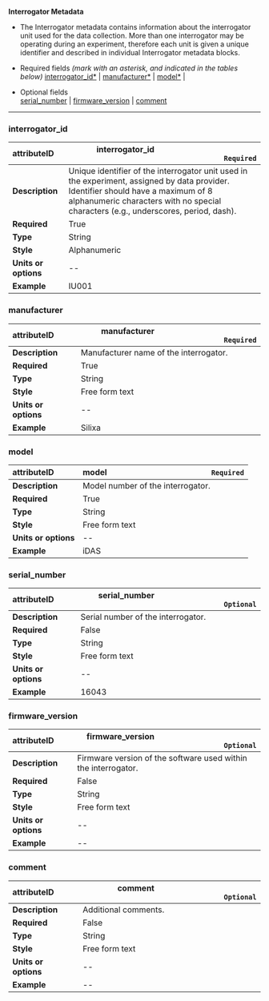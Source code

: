 **Interrogator Metadata**
* The Interrogator metadata contains information about the interrogator unit used for the data collection. More than one interrogator may be operating during an experiment, therefore each unit is given a unique identifier and described in individual Interrogator metadata blocks.

* Required fields *(mark with an asterisk, and indicated in the tables below)*
[interrogator_id*](#interrogator_id) |
[manufacturer*](#manufacturer) |
[model*](#model) |

* Optional fields\
[serial_number](#serial_number) |
[firmware_version](#firmware_version) |
[comment](#comment)

---

### interrogator_id
|attributeID              |<div align="right">interrogator_id <img width=200/> <code>Required</code> </div>|
|:------------------------|:----------------------------------------------------|
|**Description**         |Unique identifier of the interrogator unit used in the experiment, assigned by data provider. Identifier should have a maximum of 8 alphanumeric characters with no special characters (e.g., underscores, period, dash). |
|**Required**            |True|
|**Type**                |String|
|**Style**               |Alphanumeric|
|**Units or options**    | -- |
|**Example**             |IU001|

### manufacturer
|attributeID              |<div align="right">manufacturer <img width=200/> <code>Required</code> </div>|
|:------------------------|:----------------------------------------------------|
|**Description**         |Manufacturer name of the interrogator. |
|**Required**            |True|
|**Type**                |String|
|**Style**               |Free form text|
|**Units or options**    | -- |
|**Example**             |Silixa|

### model
|attributeID              |<div align="right">model <img width=200/> <code>Required</code> </div>|
|:------------------------|:----------------------------------------------------|
|**Description**         |Model number of the interrogator. |
|**Required**            |True|
|**Type**                |String|
|**Style**               |Free form text|
|**Units or options**    | -- |
|**Example**             |iDAS|

### serial_number
|attributeID              |<div align="right">serial_number <img width=200/> <code>Optional</code> </div>|
|:------------------------|:----------------------------------------------------|
|**Description**         |Serial number of the interrogator.|
|**Required**            |False|
|**Type**                |String|
|**Style**               |Free form text|
|**Units or options**    | -- |
|**Example**             |16043|

### firmware_version
|attributeID              |<div align="right">firmware_version <img width=200/> <code>Optional</code> </div>|
|:------------------------|:----------------------------------------------------|
|**Description**         |Firmware version of the software used within the interrogator.|
|**Required**            |False|
|**Type**                |String|
|**Style**               |Free form text|
|**Units or options**    | -- |
|**Example**             | -- |

### comment
|attributeID              |<div align="right">comment <img width=200/> <code>Optional</code> </div>|
|:------------------------|:----------------------------------------------------|
|**Description**         |Additional comments.|
|**Required**            |False|
|**Type**                |String|
|**Style**               |Free form text|
|**Units or options**    | -- |
|**Example**             | -- |
